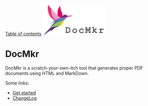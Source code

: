 [Table of contents](toc.md)
<img src="https://github.com/LetsWrappIt/DocMkr/blob/main/images/DocMkr_logo_1280x640.png" width="200" height="100">

# DocMkr
DocMkr is a scratch-your-own-itch tool that generates proper PDF documents using HTML and MarkDown.

Some links:
- [Get started](getstarted.md)
- [ChangeLog](changelog.md)
